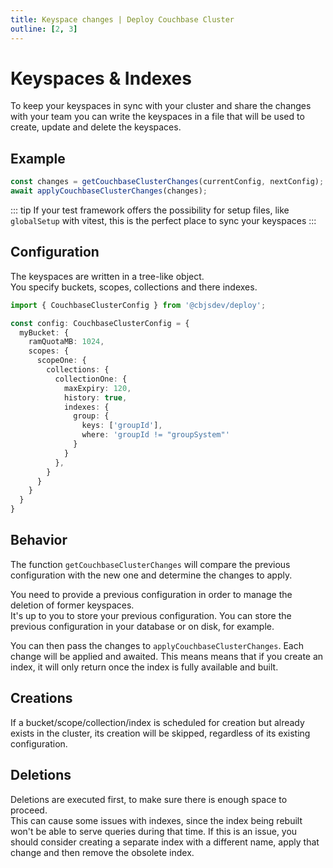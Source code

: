 ```yaml
---
title: Keyspace changes | Deploy Couchbase Cluster
outline: [2, 3]
---
```


# Keyspaces & Indexes

To keep your keyspaces in sync with your cluster and share the changes with your team you can write the keyspaces in a file that will be used to create, update and delete the keyspaces.

## Example

```ts
const changes = getCouchbaseClusterChanges(currentConfig, nextConfig);
await applyCouchbaseClusterChanges(changes);
```

::: tip
If your test framework offers the possibility for setup files, like `globalSetup` with vitest, this is the perfect place to sync your keyspaces
:::

## Configuration

The keyspaces are written in a tree-like object.  
You specify buckets, scopes, collections and there indexes.

```ts twoslash
import { CouchbaseClusterConfig } from '@cbjsdev/deploy';

const config: CouchbaseClusterConfig = {
  myBucket: {
    ramQuotaMB: 1024,
    scopes: {
      scopeOne: {
        collections: {
          collectionOne: {
            maxExpiry: 120,
            history: true,
            indexes: {
              group: {
                keys: ['groupId'],
                where: 'groupId != "groupSystem"'
              }
            }
          },
        }
      }
    }
  }
}
```

## Behavior

The function `getCouchbaseClusterChanges` will compare the previous configuration with the new one and determine the changes to apply.

You need to provide a previous configuration in order to manage the deletion of former keyspaces.  
It's up to you to store your previous configuration. You can store the previous configuration in your database or on disk, for example.

You can then pass the changes to `applyCouchbaseClusterChanges`.
Each change will be applied and awaited. This means means that if you create an index, it will only return once the index is fully available and built.

## Creations

If a bucket/scope/collection/index is scheduled for creation but already exists in the cluster, its creation will be skipped, regardless of its existing configuration.

## Deletions

Deletions are executed first, to make sure there is enough space to proceed.  
This can cause some issues with indexes, since the index being rebuilt won't be able to serve queries during that time. If this is an issue, you should consider creating a separate index with a different name, apply that change and then remove the obsolete index.